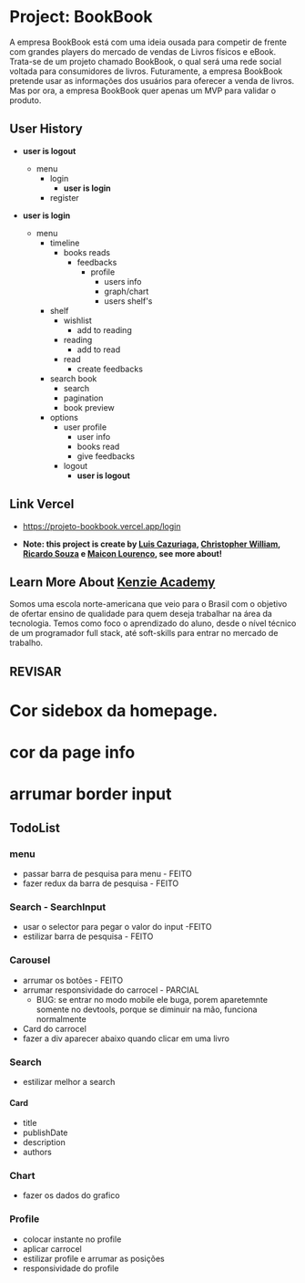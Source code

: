 # Project: BookBook

A empresa BookBook está com uma ideia ousada para competir de frente com grandes players do mercado de vendas de Livros físicos e eBook. Trata-se de um projeto chamado BookBook, o qual será uma rede social voltada para consumidores de livros. Futuramente, a empresa BookBook pretende usar as informações dos usuários para oferecer a venda de livros. Mas por ora, a empresa BookBook quer apenas um MVP para validar o produto.

## User History

- **user is logout**

  - menu
    - login
      - **user is login**
    - register

- **user is login**
  - menu
    - timeline
      - books reads
        - feedbacks
          - profile
            - users info
            - graph/chart
            - users shelf's
    - shelf
      - wishlist
        - add to reading
      - reading
        - add to read
      - read
        - create feedbacks
    - search book
      - search
      - pagination
      - book preview
    - options
      - user profile
        - user info
        - books read
        - give feedbacks
      - logout
        - **user is logout**

## Link Vercel

- https://projeto-bookbook.vercel.app/login

- **Note: this project is create by [Luis Cazuriaga](https://www.linkedin.com/in/luis-cazuriaga-49b9201a2/), [Christopher William](https://www.linkedin.com/in/christopher-william-4363321a5/), [Ricardo Souza](https://www.linkedin.com/in/ricardodesantis/) e [Maicon Lourenço](https://www.linkedin.com/in/maiconlourenco/), see more about!**

## Learn More About [Kenzie Academy](https://kenzie.com.br/)

Somos uma escola norte-americana que veio para o Brasil com o objetivo de ofertar ensino de qualidade para quem deseja trabalhar na área da tecnologia. Temos como foco o aprendizado do aluno, desde o nível técnico de um programador full stack, até soft-skills para entrar no mercado de trabalho.

## REVISAR

# Cor sidebox da homepage.

# cor da page info

# arrumar border input


## TodoList

### menu
- passar barra de pesquisa para menu - FEITO
- fazer redux da barra de pesquisa - FEITO

### Search - SearchInput
- usar o selector para pegar o valor do input -FEITO
- estilizar barra de pesquisa - FEITO

### Carousel
- arrumar os botões - FEITO
- arrumar responsividade do carrocel - PARCIAL 
   - BUG: se entrar no modo mobile ele buga, porem aparetemnte somente no devtools, porque se diminuir na mão, funciona normalmente
- Card do carrocel
- fazer a div aparecer abaixo quando clicar em uma livro

### Search 
- estilizar melhor a search 

#### Card
- title
- publishDate
- description
- authors

### Chart
- fazer os dados do grafico 

### Profile
- colocar instante no profile
- aplicar carrocel 
- estilizar profile e arrumar as posições
- responsividade do profile
